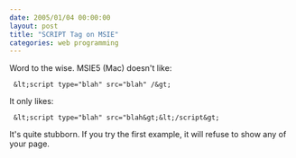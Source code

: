 ```yaml
---
date: 2005/01/04 00:00:00
layout: post
title: "SCRIPT Tag on MSIE"
categories: web programming
---
```


Word to the wise. MSIE5 (Mac) doesn't like:

     &lt;script type="blah" src="blah" /&gt; 

It only likes:

     &lt;script type="blah" src="blah&gt;&lt;/script&gt;

It's quite stubborn. If you try the first example, it will refuse to show any of your page.
